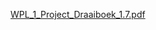 [WPL_1_Project_Draaiboek_1.7.pdf](https://github.com/MuratVaren/CookieClicker/files/14644619/WPL_1_Project_Draaiboek_1.7.pdf)
